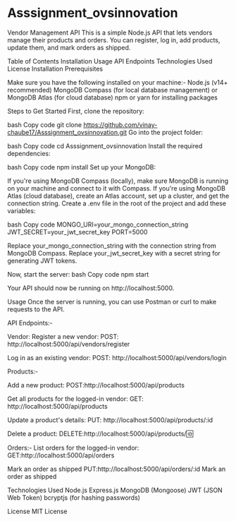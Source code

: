 # Asssignment_ovsinnovation
Vendor Management API
This is a simple Node.js API that lets vendors manage their products and orders. You can register, log in, add products, update them, and mark orders as shipped.

Table of Contents
Installation
Usage
API Endpoints
Technologies Used
License
Installation
Prerequisites


Make sure you have the following installed on your machine:-
Node.js (v14+ recommended)
MongoDB Compass (for local database management) or MongoDB Atlas (for cloud database)
npm or yarn for installing packages



Steps to Get Started
First, clone the repository:

bash
Copy code
git clone https://github.com/vinay-chaube17/Asssignment_ovsinnovation.git
Go into the project folder:

bash
Copy code
cd Asssignment_ovsinnovation
Install the required dependencies:

bash
Copy code
npm install
Set up your MongoDB:

If you're using MongoDB Compass (locally), make sure MongoDB is running on your machine and connect to it with Compass.
If you're using MongoDB Atlas (cloud database), create an Atlas account, set up a cluster, and get the connection string.
Create a .env file in the root of the project and add these variables:

bash
Copy code
MONGO_URI=your_mongo_connection_string
JWT_SECRET=your_jwt_secret_key
PORT=5000


Replace your_mongo_connection_string with the connection string from MongoDB Compass.
Replace your_jwt_secret_key with a secret string for generating JWT tokens.


Now, start the server:
bash
Copy code
npm start


Your API should now be running on http://localhost:5000.

Usage
Once the server is running, you can use Postman or curl to make requests to the API.

API Endpoints:-

Vendor:
Register a new vendor:
POST: http://localhost:5000/api/vendors/register 

Log in as an existing vendor:
POST: http://localhost:5000/api/vendors/login

Products:-

Add a new product:
POST:http://localhost:5000/api/products 

Get all products for the logged-in vendor:
GET: http://localhost:5000/api/products

Update a product's details:
PUT: http://localhost:5000/api/products/:id 

Delete a product:
DELETE:http://localhost:5000/api/products/:id:

Orders:-
List orders for the logged-in vendor:
GET:http://localhost:5000/api/orders 

Mark an order as shipped
PUT:http://localhost:5000/api/orders/:id  Mark an order as shipped


Technologies Used
Node.js
Express.js
MongoDB (Mongoose)
JWT (JSON Web Token)
bcryptjs (for hashing passwords)


License
MIT License

